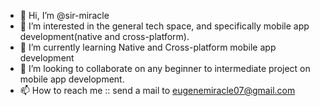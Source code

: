 - 👋 Hi, I’m @sir-miracle
- 👀 I’m interested in the general tech space, and specifically mobile app development(native and cross-platform).
- 🌱 I’m currently learning Native and Cross-platform mobile app development
- 💞️ I’m looking to collaborate on any beginner to intermediate project on mobile app development.
- 📫 How to reach me :: send a mail to eugenemiracle07@gmail.com

<!---
sir-miracle/sir-miracle is a ✨ special ✨ repository because its `README.md` (this file) appears on your GitHub profile.
You can click the Preview link to take a look at your changes.
--->
